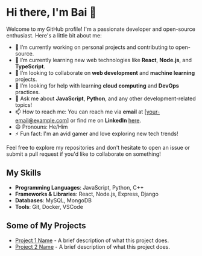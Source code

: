# Hi there, I'm Bai 👋

Welcome to my GitHub profile! I'm a passionate developer and open-source enthusiast. Here's a little bit about me:

- 🔭 I’m currently working on personal projects and contributing to open-source.
- 🌱 I’m currently learning new web technologies like **React**, **Node.js**, and **TypeScript**.
- 👯 I’m looking to collaborate on **web development** and **machine learning** projects.
- 🤔 I’m looking for help with learning **cloud computing** and **DevOps** practices.
- 💬 Ask me about **JavaScript**, **Python**, and any other development-related topics!
- 📫 How to reach me: You can reach me via **email** at [your-email@example.com] or find me on **LinkedIn** [here](your-linkedin-profile).
- 😄 Pronouns: He/Him
- ⚡ Fun fact: I'm an avid gamer and love exploring new tech trends!

Feel free to explore my repositories and don't hesitate to open an issue or submit a pull request if you'd like to collaborate on something!

## My Skills

- **Programming Languages**: JavaScript, Python, C++
- **Frameworks & Libraries**: React, Node.js, Express, Django
- **Databases**: MySQL, MongoDB
- **Tools**: Git, Docker, VSCode

## Some of My Projects

- [Project 1 Name](link-to-project-1) - A brief description of what this project does.
- [Project 2 Name](link-to-project-2) - A brief description of what this project does.
